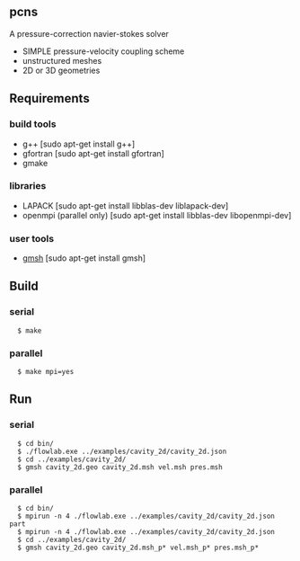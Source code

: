 ## pcns
A pressure-correction navier-stokes solver
* SIMPLE pressure-velocity coupling scheme
* unstructured meshes
* 2D or 3D geometries


## Requirements
### build tools
* g++ [sudo apt-get install g++]
* gfortran [sudo apt-get install gfortran]
* gmake

### libraries
* LAPACK [sudo apt-get install libblas-dev liblapack-dev]
* openmpi (parallel only) [sudo apt-get install libblas-dev libopenmpi-dev]

### user tools
* [gmsh](http://geuz.org/gmsh/) [sudo apt-get install gmsh]


## Build
### serial
```
  $ make
```

### parallel
```
  $ make mpi=yes
```


## Run
### serial
```
  $ cd bin/
  $ ./flowlab.exe ../examples/cavity_2d/cavity_2d.json
  $ cd ../examples/cavity_2d/
  $ gmsh cavity_2d.geo cavity_2d.msh vel.msh pres.msh
```

### parallel
```
  $ cd bin/
  $ mpirun -n 4 ./flowlab.exe ../examples/cavity_2d/cavity_2d.json part
  $ mpirun -n 4 ./flowlab.exe ../examples/cavity_2d/cavity_2d.json
  $ cd ../examples/cavity_2d/
  $ gmsh cavity_2d.geo cavity_2d.msh_p* vel.msh_p* pres.msh_p*
```
